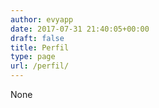 ```yaml
---
author: evyapp
date: 2017-07-31 21:40:05+00:00
draft: false
title: Perfil
type: page
url: /perfil/
---
```


None
